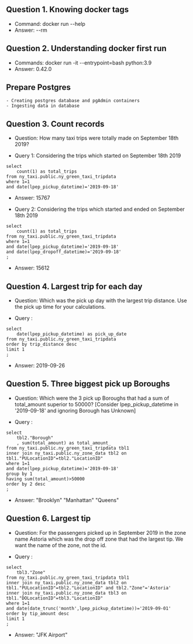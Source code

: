## Question 1. Knowing docker tags
- Command: docker run --help
- Answer: --rm

## Question 2. Understanding docker first run
- Commands: docker run -it --entrypoint=bash python:3.9
- Answer: 0.42.0

## Prepare Postgres
    - Creating postgres database and pgAdmin containers
    - Ingesting data in database

## Question 3. Count records
- Question: How many taxi trips were totally made on September 18th 2019?

- Query 1: Considering the trips which started on September 18th 2019
```
select 
	count(1) as total_trips
from ny_taxi.public.ny_green_taxi_tripdata
where 1=1
and date(lpep_pickup_datetime)='2019-09-18'
```
- Answer: 15767

- Query 2: Considering the trips which started and ended on September 18th 2019
```
select 
	count(1) as total_trips
from ny_taxi.public.ny_green_taxi_tripdata
where 1=1
and date(lpep_pickup_datetime)='2019-09-18'
and date(lpep_dropoff_datetime)='2019-09-18'
;
```
- Answer: 15612


## Question 4. Largest trip for each day
- Question: Which was the pick up day with the largest trip distance. Use the pick up time for your calculations.

- Query :
```
select 
	date(lpep_pickup_datetime) as pick_up_date
from ny_taxi.public.ny_green_taxi_tripdata
order by trip_distance desc 
limit 1
;
```

- Answer: 2019-09-26


## Question 5. Three biggest pick up Boroughs
- Question: Which were the 3 pick up Boroughs that had a sum of total_amount superior to 50000? [Consider lpep_pickup_datetime in '2019-09-18' and ignoring Borough has Unknown]

- Query :
```
select 
	tbl2."Borough"
    , sum(total_amount) as total_amount_
from ny_taxi.public.ny_green_taxi_tripdata tbl1 
inner join ny_taxi.public.ny_zone_data tbl2 on tbl1."PULocationID"=tbl2."LocationID"
where 1=1
and date(lpep_pickup_datetime)='2019-09-18'
group by 1
having sum(total_amount)>50000
order by 2 desc
;
```

- Answer: "Brooklyn" "Manhattan" "Queens"


## Question 6. Largest tip
- Question: For the passengers picked up in September 2019 in the zone name Astoria which was the drop off zone that had the largest tip. We want the name of the zone, not the id.

- Query :
```
select 
	tbl3."Zone"
from ny_taxi.public.ny_green_taxi_tripdata tbl1 
inner join ny_taxi.public.ny_zone_data tbl2 on tbl1."PULocationID"=tbl2."LocationID" and tbl2."Zone"='Astoria'
inner join ny_taxi.public.ny_zone_data tbl3 on tbl1."DOLocationID"=tbl3."LocationID" 
where 1=1
and date(date_trunc('month',lpep_pickup_datetime))='2019-09-01'
order by tip_amount desc
limit 1
;
```

- Answer: "JFK Airport"